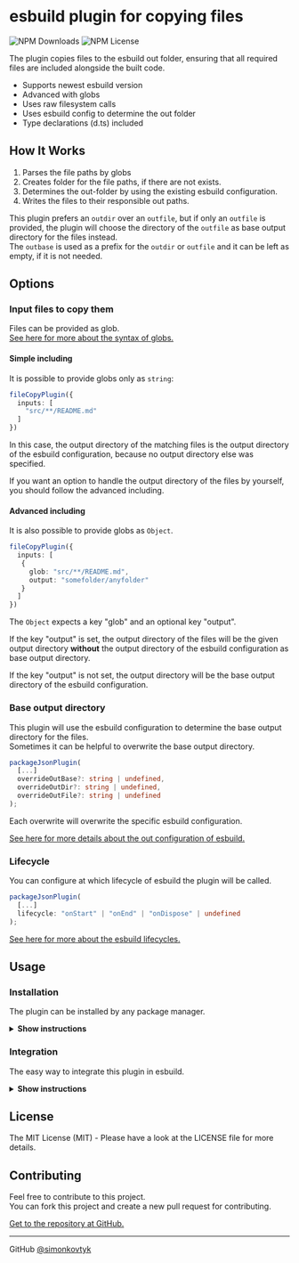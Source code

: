 # esbuild plugin for copying files

![NPM Downloads](https://img.shields.io/npm/dw/esbuild-plugin-file-copy) ![NPM License](https://img.shields.io/npm/l/esbuild-plugin-file-copy)

The plugin copies files to the esbuild out folder, ensuring that all required files are included alongside the built code.

* Supports newest esbuild version
* Advanced with globs
* Uses raw filesystem calls
* Uses esbuild config to determine the out folder
* Type declarations (d.ts) included

## How It Works

1. Parses the file paths by globs
2. Creates folder for the file paths, if there are not exists.
3. Determines the out-folder by using the existing esbuild configuration.
4. Writes the files to their responsible out paths.

This plugin prefers an ``outdir`` over an ``outfile``, but if only an ``outfile`` is provided, the plugin will choose the directory of the ``outfile`` as base output directory for the files
instead.\
The ``outbase`` is used as a prefix for the ``outdir`` or ``outfile`` and it can be left as empty, if it is not needed.

## Options

### Input files to copy them

Files can be provided as glob.\
[See here for more about the syntax of globs.](https://github.com/mrmlnc/fast-glob?tab=readme-ov-file#pattern-syntax)

#### Simple including

It is possible to provide globs only as ``string``:
````typescript
fileCopyPlugin({
  inputs: [
    "src/**/README.md"
  ]
})
````

In this case, the output directory of the matching files is the output directory of the esbuild configuration, because no output directory else was specified.

If you want an option to handle the output directory of the files by yourself, you should follow the advanced including.

#### Advanced including

It is also possible to provide globs as ``Object``.

````typescript
fileCopyPlugin({
  inputs: [
   {
     glob: "src/**/README.md",
     output: "somefolder/anyfolder"
   }
  ]
})
````

The ``Object`` expects a key "glob" and an optional key "output".


If the key "output" is set, the output directory of the files will be the given output directory **without** the output directory of the esbuild configuration as base output directory.

If the key "output" is not set, the output directory will be the base output directory of the esbuild configuration.

### Base output directory

This plugin will use the esbuild configuration to determine the base output directory for the files.\
Sometimes it can be helpful to overwrite the base output directory.

````typescript
packageJsonPlugin(
  [...]
  overrideOutBase?: string | undefined,
  overrideOutDir?: string | undefined,
  overrideOutFile?: string | undefined
);
````

Each overwrite will overwrite the specific esbuild configuration.

[See here for more details about the out configuration of esbuild.](https://esbuild.github.io/api/#outbase)

### Lifecycle

You can configure at which lifecycle of esbuild the plugin will be called.

````typescript
packageJsonPlugin(
  [...]
  lifecycle: "onStart" | "onEnd" | "onDispose" | undefined
);
````

[See here for more about the esbuild lifecycles.](https://esbuild.github.io/plugins/#concepts)

## Usage

### Installation

The plugin can be installed by any package manager.

<details><summary><b>Show instructions</b></summary>

> npm \
> ``npm install esbuild-plugin-file-copy``

> yarn \
> ``yarn install esbuild-plugin-file-copy``

> pnpm \
> ``pnpm install esbuild-plugin-file-copy``

</details>

### Integration

The easy way to integrate this plugin in esbuild.

<details><summary><b>Show instructions</b></summary>

````typescript
await esbuild.build({
  [...]
  plugins: [
    fileCopyPlugin(...)
  ]
})
````

[See here for more about the esbuild plugin integration.](https://esbuild.github.io/plugins/#using-plugins)

</details>

## License

The MIT License (MIT) - Please have a look at the LICENSE file for more details.

## Contributing

Feel free to contribute to this project.\
You can fork this project and create a new pull request for contributing.

[Get to the repository at GitHub.](https://github.com/simonkovtyk/esbuild-plugin-file-copy)

<hr>

GitHub [@simonkovtyk](https://github.com/simonkovtyk)
